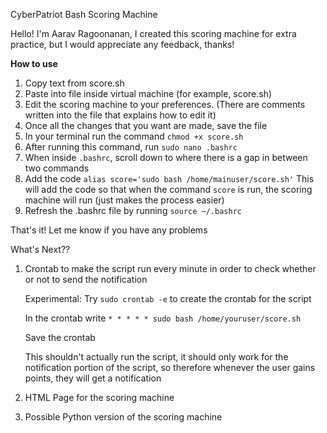 CyberPatriot Bash Scoring Machine

Hello!
I'm Aarav Ragoonanan, I created this scoring machine for extra practice, but I would appreciate any feedback, thanks!

**How to use**
1. Copy text from score.sh
2. Paste into file inside virtual machine (for example, score.sh)
3. Edit the scoring machine to your preferences. (There are comments written into the file that explains how to edit it)
4. Once all the changes that you want are made, save the file
5. In your terminal run the command
`chmod +x score.sh`
6. After running this command, run
`sudo nano .bashrc`
7. When inside `.bashrc`, scroll down to where there is a gap in between two commands
8. Add the code
`alias score='sudo bash /home/mainuser/score.sh'`
This will add the code so that when the command `score` is run, the scoring machine will run (just makes the process easier)
9. Refresh the .bashrc file by running
`source ~/.bashrc`

That's it! Let me know if you have any problems


What's Next??
1. Crontab to make the script run every minute in order to check whether or not to send the notification
   
   Experimental: Try `sudo crontab -e` to create the crontab for the script
   
   In the crontab write `* * * * * sudo bash /home/youruser/score.sh`
   
   Save the crontab
   
   This shouldn't actually run the script, it should only work for the notification portion of the script, so therefore whenever the user gains points, they will get a notification
3. HTML Page for the scoring machine
4. Possible Python version of the scoring machine

